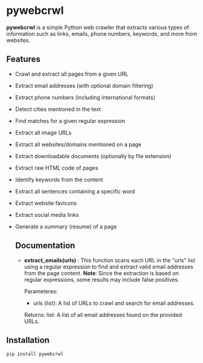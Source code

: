 # pywebcrwl

**pywebcrwl** is a simple Python web crawler that extracts various types of information such as links, emails, phone numbers, keywords, and more from websites.

## Features

- Crawl and extract all pages from a given URL
- Extract email addresses (with optional domain filtering)
- Extract phone numbers (including international formats)
- Detect cities mentioned in the text
- Find matches for a given regular expression
- Extract all image URLs
- Extract all websites/domains mentioned on a page
- Extract downloadable documents (optionally by file extension)
- Extract raw HTML code of pages
- Identify keywords from the content
- Extract all sentences containing a specific word
- Extract website favicons
- Extract social media links
- Generate a summary (resume) of a page

  ## Documentation

  - **extract_emails(urls)** : This function scans each URL in the "urls" list using a regular expression to find and extract valid email addresses from the page content.
    **Note**: Since the extraction is based on regular expressions, some results may include false positives.
    
    Parameteres:
    - urls (list): A list of URLs to crawl and search for email addresses.
      
    Returns:
    list: A list of all email addresses found on the provided URLs.


## Installation

```bash
pip install pywebcrwl
